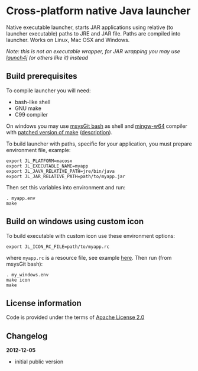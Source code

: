 Cross-platform native Java launcher
===================================

Native executable launcher, starts JAR applications using relative (to launcher executable) paths
to JRE and JAR file. Paths are compiled into launcher. Works on Linux, Mac OSX and Windows.

*Note: this is not an executable wrapper, for JAR wrapping you may use 
[launch4j](http://launch4j.sourceforge.net/) (or others like it) instead*

Build prerequisites
-------------------

To compile launcher you will need:
 - bash-like shell
 - GNU make
 - C99 compiler

On windows you may use [msysGit bash](http://code.google.com/p/msysgit/) as shell and
[mingw-w64](http://mingw-w64.sourceforge.net/) compiler with 
[patched version of make](http://sourceforge.net/projects/mingw-w64/files/External%20binary%20packages%20%28Win64%20hosted%29/make/)
([description](http://sourceforge.net/apps/trac/mingw-w64/wiki/Make)).

To build launcher with paths, specific for your application, you must prepare environment file, example:

    export JL_PLATFORM=macosx
    export JL_EXECUTABLE_NAME=myapp
    export JL_JAVA_RELATIVE_PATH=jre/bin/java
    export JL_JAR_RELATIVE_PATH=path/to/myapp.jar

Then set this variables into environment and run:

    . myapp.env
    make

Build on windows using custom icon
----------------------------------

To build executable with custom icon use these environment options:

    export JL_ICON_RC_FILE=path/to/myapp.rc

where `myapp.rc` is a resource file, see example [here](http://stackoverflow.com/a/708382/314015).
Then run (from msysGit bash):

    . my_windows.env
    make icon
    make

License information
-------------------

Code is provided under the terms of [Apache License 2.0](http://www.apache.org/licenses/LICENSE-2.0)

Changelog
---------

**2012-12-05**

 * initial public version
